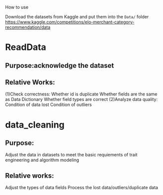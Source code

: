 How to use

Download the datasets from Kaggle and put them into the `Data/` folder
https://www.kaggle.com/competitions/elo-merchant-category-recommendation/data

# ReadData
## Purpose:acknowledge the dataset
## Relative Works:
(1)Check correctness: 
Whether id is duplicate
Whether fields are the same as Data Dictionary
Whether field types are correct
(2)Analyze data quality:
Condition of data lost
Condition of outliers

# data_cleaning
## Purpose: 
Adjust the data in datasets to meet the basic requiements of trait engineering and algorithm modeling
## Relative works:
Adjust the types of data fields
Process the lost data/outliers/duplicate data

